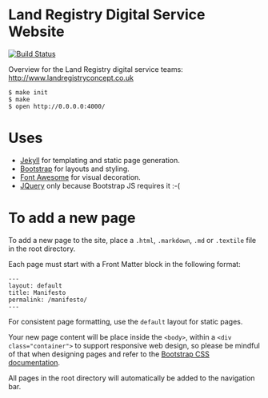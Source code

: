 Land Registry Digital Service Website
========================
[![Build Status](https://travis-ci.org/LandRegistry/landregistry.github.io.svg?branch=htmlproof-travis)](https://travis-ci.org/LandRegistry/landregistry.github.io)

Overview for the Land Registry digital service teams: http://www.landregistryconcept.co.uk

    $ make init
    $ make
    $ open http://0.0.0.0:4000/

# Uses
* [Jekyll](http://jekyllrb.com/) for templating and static page generation.
* [Bootstrap](http://getbootstrap.com/) for layouts and styling.
* [Font Awesome](http://fontawesome.io/) for visual decoration.
* [JQuery](http://jquery.com/) only because Bootstrap JS requires it :-(

# To add a new page

To add a new page to the site, place a ```.html```, ```.markdown```, ```.md``` or ```.textile``` file in the root directory.

Each page must start with a Front Matter block in the following format:
```
---
layout: default
title: Manifesto
permalink: /manifesto/
---
```

For consistent page formatting, use the ```default``` layout for static pages.

Your new page content will be place inside the ```<body>```, within a ```<div class="container">``` to support responsive web design, so please be mindful of that when designing pages and refer to the [Bootstrap CSS documentation](http://getbootstrap.com/css/).

All pages in the root directory will automatically be added to the navigation bar.
